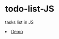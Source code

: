 # todo-list-JS
tasks list in JS
<li><a href="https://wellesleymussolini.github.io/todo-list-JS/">Demo</a></li>
